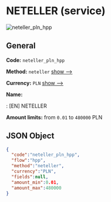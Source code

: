 
# NETELLER (service) 
![neteller_pln_hpp](https://static.openfintech.io/payment_methods/neteller_pln_hpp/logo.svg?w=400&c=v0.59.26#w200)  

## General 
 
**Code:** `neteller_pln_hpp` 
 
**Method:** `neteller` 
 [show -->](/payment-methods/neteller/) 
 
**Currency:** `PLN` [show -->](/currencies/PLN/) 
 
**Name:** 
 
:	[EN] NETELLER 
 
**Amount limits:** from `0.01` to `480000` PLN 

## JSON Object 

```json
{
  "code":"neteller_pln_hpp",
  "flow":"hpp",
  "method":"neteller",
  "currency":"PLN",
  "fields":null,
  "amount_min":0.01,
  "amount_max":480000
}
```  
